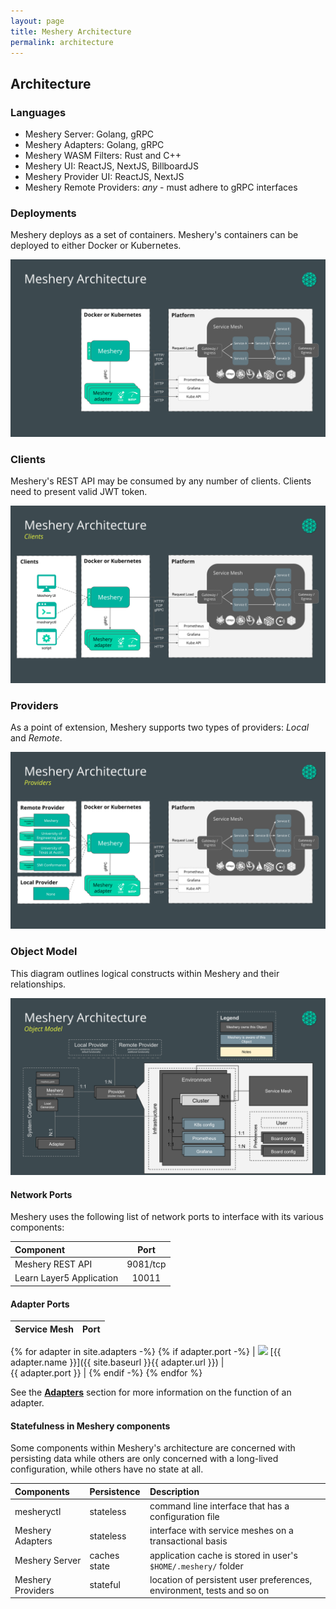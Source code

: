 ```yaml
---
layout: page
title: Meshery Architecture
permalink: architecture
---
```


## Architecture

### Languages
- Meshery Server: Golang, gRPC
- Meshery Adapters: Golang, gRPC
- Meshery WASM Filters: Rust and C++
- Meshery UI: ReactJS, NextJS, BillboardJS
- Meshery Provider UI: ReactJS, NextJS
- Meshery Remote Providers: _any_ - must adhere to gRPC interfaces

### Deployments
Meshery deploys as a set of containers. Meshery's containers can be deployed to either Docker or Kubernetes.

[![Meshery architecture](/docs/assets/img/architecture/meshery-architecture.svg)](/docs/assets/img/architecture/meshery-architecture.svg)

### Clients
Meshery's REST API may be consumed by any number of clients. Clients need to present valid JWT token.

[![Client architecture](/docs/assets/img/architecture/meshery-client-architecture.svg)](/docs/assets/img/architecture/meshery-client-architecture.svg)

### Providers
As a point of extension, Meshery supports two types of providers: _Local_ and _Remote_.

[![Provider architecture](/docs/assets/img/architecture/meshery-provider-architecture.svg)](/docs/assets/img/architecture/meshery-provider-architecture.svg)

### Object Model
This diagram outlines logical constructs within Meshery and their relationships.

[![Object Model](/docs/assets/img/architecture/meshery-object-model.svg)](/docs/assets/img/architecture/meshery-object-model.svg)

#### **Network Ports**

Meshery uses the following list of network ports to interface with its various components:

| Component                                      | Port             |
| :--------------------------------------------- | :--------------: |
| Meshery REST API                               | 9081/tcp         |
| Learn Layer5 Application                       | 10011            |

#### **Adapter Ports**

| Service Mesh  | Port          |
| :------------ | ------------: |
{% for adapter in site.adapters -%}
{% if adapter.port -%}
| <img src="{{ adapter.image }}" style="width:20px" /> [{{ adapter.name }}]({{ site.baseurl }}{{ adapter.url }}) |&nbsp; &nbsp; &nbsp; &nbsp; &nbsp; &nbsp; &nbsp; &nbsp; &nbsp; &nbsp; &nbsp; &nbsp; &nbsp; &nbsp; &nbsp;&nbsp; &nbsp; &nbsp; &nbsp; &nbsp; &nbsp; {{ adapter.port }} |
{% endif -%}
{% endfor %}

See the [**Adapters**](/docs/architecture/adapters) section for more information on the function of an adapter.

#### **Statefulness in Meshery components**

Some components within Meshery's architecture are concerned with persisting data while others are only
concerned with a long-lived configuration, while others have no state at all.

| Components        | Persistence  | Description                                                           |
| :---------------- | :----------- | :-------------------------------------------------------------------- |
| mesheryctl        | stateless    | command line interface that has a configuration file                  |
| Meshery Adapters  | stateless    | interface with service meshes on a transactional basis                |
| Meshery Server    | caches state | application cache is stored in user's `$HOME/.meshery/` folder        |
| Meshery Providers | stateful     | location of persistent user preferences, environment, tests and so on |
